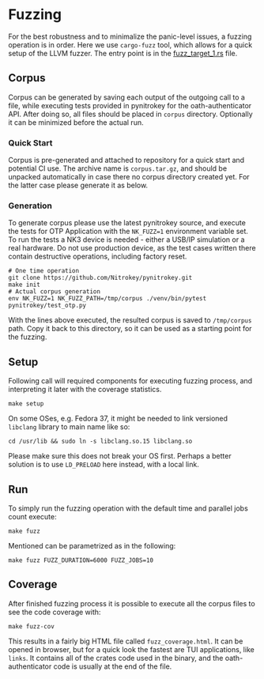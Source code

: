 # Fuzzing

For the best robustness and to minimalize the panic-level issues, a fuzzing operation is in order. Here we use `cargo-fuzz` tool, which allows for a quick setup of the LLVM fuzzer. The entry point is in the [fuzz_target_1.rs](fuzz_target_1.rs) file.

## Corpus

Corpus can be generated by saving each output of the outgoing call to a file, while executing tests provided 
in pynitrokey for the oath-authenticator API. After doing so, all files should be placed in `corpus` directory. 
Optionally it can be minimized before the actual run.

### Quick Start

Corpus is pre-generated and attached to repository for a quick start and potential CI use. The archive name is `corpus.tar.gz`, and should be unpacked automatically in case there no corpus directory created yet. For the latter case please generate it as below.

### Generation

To generate corpus please use the latest pynitrokey source, and execute the tests for OTP Application with the `NK_FUZZ=1` 
environment variable set. To run the tests a NK3 device is needed - either a USB/IP simulation or a real hardware. 
Do not use production device, as the test cases written there contain destructive operations, including factory reset.

```shell
# One time operation
git clone https://github.com/Nitrokey/pynitrokey.git
make init
# Actual corpus generation
env NK_FUZZ=1 NK_FUZZ_PATH=/tmp/corpus ./venv/bin/pytest pynitrokey/test_otp.py
```

With the lines above executed, the resulted corpus is saved to `/tmp/corpus` path. Copy it back to this directory, 
so it can be used as a starting point for the fuzzing.


## Setup
Following call will required components for executing fuzzing process, and interpreting it later with the coverage statistics.

```shell
make setup
```


On some OSes, e.g. Fedora 37, it might be needed to link versioned `libclang` library to main name like so:

```shell
cd /usr/lib && sudo ln -s libclang.so.15 libclang.so
```

Please make sure this does not break your OS first. Perhaps a better solution is to use `LD_PRELOAD` here instead, with a local link.



## Run
To simply run the fuzzing operation with the default time and parallel jobs count execute:
```shell
make fuzz
```
Mentioned can be parametrized as in the following:
```shell
make fuzz FUZZ_DURATION=6000 FUZZ_JOBS=10
```


## Coverage

After finished fuzzing process it is possible to execute all the corpus files to see the code coverage with:
```shell
make fuzz-cov
```

This results in a fairly big HTML file called `fuzz_coverage.html`. It can be opened in browser, but for a quick look the fastest are TUI applications, like `links`. It contains all of the crates code used in the binary, and the oath-authenticator code is usually at the end of the file.